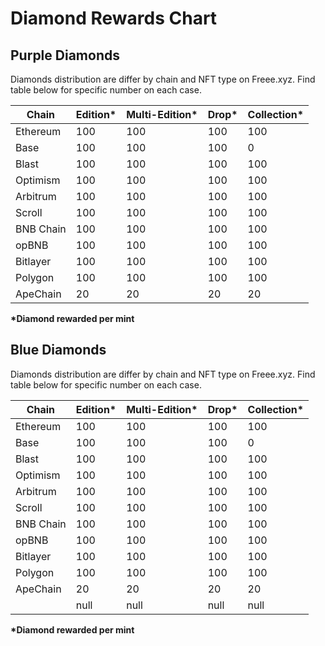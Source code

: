 # Diamond Rewards Chart

## Purple Diamonds&#x20;

Diamonds distribution are differ by chain and NFT type on Freee.xyz. Find table below for specific number on each case.

<table><thead><tr><th>Chain</th><th data-type="number">Edition*</th><th data-type="number">Multi-Edition*</th><th data-type="number">Drop*</th><th data-type="number">Collection*</th></tr></thead><tbody><tr><td>Ethereum</td><td>100</td><td>100</td><td>100</td><td>100</td></tr><tr><td>Base</td><td>100</td><td>100</td><td>100</td><td>0</td></tr><tr><td>Blast</td><td>100</td><td>100</td><td>100</td><td>100</td></tr><tr><td>Optimism</td><td>100</td><td>100</td><td>100</td><td>100</td></tr><tr><td>Arbitrum</td><td>100</td><td>100</td><td>100</td><td>100</td></tr><tr><td>Scroll</td><td>100</td><td>100</td><td>100</td><td>100</td></tr><tr><td>BNB Chain</td><td>100</td><td>100</td><td>100</td><td>100</td></tr><tr><td>opBNB</td><td>100</td><td>100</td><td>100</td><td>100</td></tr><tr><td>Bitlayer</td><td>100</td><td>100</td><td>100</td><td>100</td></tr><tr><td>Polygon</td><td>100</td><td>100</td><td>100</td><td>100</td></tr><tr><td>ApeChain</td><td>20</td><td>20</td><td>20</td><td>20</td></tr></tbody></table>

**\*Diamond rewarded per mint**



## Blue Diamonds&#x20;

Diamonds distribution are differ by chain and NFT type on Freee.xyz. Find table below for specific number on each case.

<table><thead><tr><th>Chain</th><th data-type="number">Edition*</th><th data-type="number">Multi-Edition*</th><th data-type="number">Drop*</th><th data-type="number">Collection*</th></tr></thead><tbody><tr><td>Ethereum</td><td>100</td><td>100</td><td>100</td><td>100</td></tr><tr><td>Base</td><td>100</td><td>100</td><td>100</td><td>0</td></tr><tr><td>Blast</td><td>100</td><td>100</td><td>100</td><td>100</td></tr><tr><td>Optimism</td><td>100</td><td>100</td><td>100</td><td>100</td></tr><tr><td>Arbitrum</td><td>100</td><td>100</td><td>100</td><td>100</td></tr><tr><td>Scroll</td><td>100</td><td>100</td><td>100</td><td>100</td></tr><tr><td>BNB Chain</td><td>100</td><td>100</td><td>100</td><td>100</td></tr><tr><td>opBNB</td><td>100</td><td>100</td><td>100</td><td>100</td></tr><tr><td>Bitlayer</td><td>100</td><td>100</td><td>100</td><td>100</td></tr><tr><td>Polygon</td><td>100</td><td>100</td><td>100</td><td>100</td></tr><tr><td>ApeChain</td><td>20</td><td>20</td><td>20</td><td>20</td></tr><tr><td></td><td>null</td><td>null</td><td>null</td><td>null</td></tr></tbody></table>

**\*Diamond rewarded per mint**

